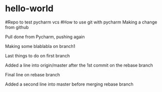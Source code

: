 # hello-world
#Repo to test pycharm vcs
#How to use git with pycharm
Making a change from github

Pull done from Pycharm, pushing again

Making some blablabla on branch1

Last things to do on first branch

Added a line into origin/master after the 1st commit on the rebase branch

Final line on rebase branch

Added a second line into master before merging rebase branch